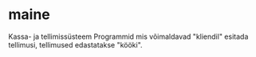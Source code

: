 # maine
Kassa- ja tellimissüsteem
Programmid mis võimaldavad "kliendil" esitada tellimusi, tellimused edastatakse "kööki".
